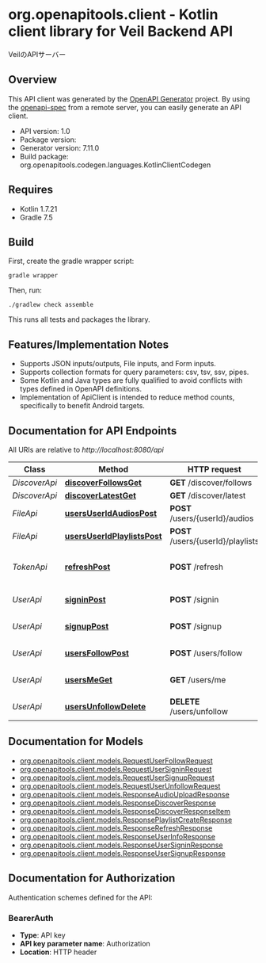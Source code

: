 # org.openapitools.client - Kotlin client library for Veil Backend API

VeilのAPIサーバー

## Overview
This API client was generated by the [OpenAPI Generator](https://openapi-generator.tech) project.  By using the [openapi-spec](https://github.com/OAI/OpenAPI-Specification) from a remote server, you can easily generate an API client.

- API version: 1.0
- Package version: 
- Generator version: 7.11.0
- Build package: org.openapitools.codegen.languages.KotlinClientCodegen

## Requires

* Kotlin 1.7.21
* Gradle 7.5

## Build

First, create the gradle wrapper script:

```
gradle wrapper
```

Then, run:

```
./gradlew check assemble
```

This runs all tests and packages the library.

## Features/Implementation Notes

* Supports JSON inputs/outputs, File inputs, and Form inputs.
* Supports collection formats for query parameters: csv, tsv, ssv, pipes.
* Some Kotlin and Java types are fully qualified to avoid conflicts with types defined in OpenAPI definitions.
* Implementation of ApiClient is intended to reduce method counts, specifically to benefit Android targets.

<a id="documentation-for-api-endpoints"></a>
## Documentation for API Endpoints

All URIs are relative to *http://localhost:8080/api*

| Class | Method | HTTP request | Description |
| ------------ | ------------- | ------------- | ------------- |
| *DiscoverApi* | [**discoverFollowsGet**](docs/DiscoverApi.md#discoverfollowsget) | **GET** /discover/follows | GetLatestFollows |
| *DiscoverApi* | [**discoverLatestGet**](docs/DiscoverApi.md#discoverlatestget) | **GET** /discover/latest | GetLatest |
| *FileApi* | [**usersUserIdAudiosPost**](docs/FileApi.md#usersuseridaudiospost) | **POST** /users/{userId}/audios | UplopadAudio |
| *FileApi* | [**usersUserIdPlaylistsPost**](docs/FileApi.md#usersuseridplaylistspost) | **POST** /users/{userId}/playlists | CreatePlaylist |
| *TokenApi* | [**refreshPost**](docs/TokenApi.md#refreshpost) | **POST** /refresh | アクセストークンをリフレッシュする |
| *UserApi* | [**signinPost**](docs/UserApi.md#signinpost) | **POST** /signin | ユーザーのサインインを行う |
| *UserApi* | [**signupPost**](docs/UserApi.md#signuppost) | **POST** /signup | ユーザーのサインアップを行う |
| *UserApi* | [**usersFollowPost**](docs/UserApi.md#usersfollowpost) | **POST** /users/follow | 他ユーザーをフォローする |
| *UserApi* | [**usersMeGet**](docs/UserApi.md#usersmeget) | **GET** /users/me | 自分自身のユーザー情報を取得する |
| *UserApi* | [**usersUnfollowDelete**](docs/UserApi.md#usersunfollowdelete) | **DELETE** /users/unfollow | 他ユーザーのフォロー解除を行う |


<a id="documentation-for-models"></a>
## Documentation for Models

 - [org.openapitools.client.models.RequestUserFollowRequest](docs/RequestUserFollowRequest.md)
 - [org.openapitools.client.models.RequestUserSigninRequest](docs/RequestUserSigninRequest.md)
 - [org.openapitools.client.models.RequestUserSignupRequest](docs/RequestUserSignupRequest.md)
 - [org.openapitools.client.models.RequestUserUnfollowRequest](docs/RequestUserUnfollowRequest.md)
 - [org.openapitools.client.models.ResponseAudioUploadResponse](docs/ResponseAudioUploadResponse.md)
 - [org.openapitools.client.models.ResponseDiscoverResponse](docs/ResponseDiscoverResponse.md)
 - [org.openapitools.client.models.ResponseDiscoverResponseItem](docs/ResponseDiscoverResponseItem.md)
 - [org.openapitools.client.models.ResponsePlaylistCreateResponse](docs/ResponsePlaylistCreateResponse.md)
 - [org.openapitools.client.models.ResponseRefreshResponse](docs/ResponseRefreshResponse.md)
 - [org.openapitools.client.models.ResponseUserInfoResponse](docs/ResponseUserInfoResponse.md)
 - [org.openapitools.client.models.ResponseUserSigninResponse](docs/ResponseUserSigninResponse.md)
 - [org.openapitools.client.models.ResponseUserSignupResponse](docs/ResponseUserSignupResponse.md)


<a id="documentation-for-authorization"></a>
## Documentation for Authorization


Authentication schemes defined for the API:
<a id="BearerAuth"></a>
### BearerAuth

- **Type**: API key
- **API key parameter name**: Authorization
- **Location**: HTTP header

